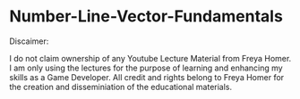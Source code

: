 # Number-Line-Vector-Fundamentals

Discaimer:

I do not claim ownership of any Youtube Lecture Material from Freya Homer. I am only using the lectures for the purpose of learning and enhancing my skills as a Game Developer. All credit and rights belong to Freya Homer for the creation and disseminiation of the educational materials.   

